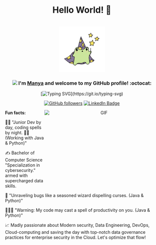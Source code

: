 <div align="center">
<h1> Hello World! 👋 </h1>

<br>

<img src="./Cartoon_Wizard_Frog_with_Purple_Cape_and_Hat_with_gold_stars_and_moon-removebg.png" width="150">


### <img src="https://media.giphy.com/media/WUlplcMpOCEmTGBtBW/giphy.gif" width="40"> I'm [Manya](URLwww.linkedin.com/in/manya-khede-1a11421b2) and welcome to my GitHub profile! :octocat:

[![Typing SVG](https://readme-typing-svg.demolab.com?font=Fira+Code&duration=2979&pause=1000&color=3A1650&background=FFCDBEF8&center=true&vCenter=true&random=false&width=435&lines=I'm+a+Junior+Developer;+Building+projects+with+Java+%26+Python;Sharpening+my+DSA+skills+;and+exploring+UI%2FUX+design.)](https://git.io/typing-svg)

[![GitHub followers](https://img.shields.io/github/followers/ndleah?label=Follow&style=social)](https://github.com/manya5)
[![LinkedIn Badge](https://img.shields.io/badge/-LinkedIn-blue?style=social&logo=Linkedin&logoColor=blue&link=https://www.linkedin.com/in/manya-khede-1a11421b2/)](https://www.linkedin.com/in/manya-khede-1a11421b2/)
<br>

<img align="right" height="250" width="375" alt="GIF" src="IMG/quote.gif" />


</div>

**Fun facts:**

👩‍🎓 "Junior Dev by day, coding spells by night. 🧙‍♂️ (Working with Java & Python)"

✍️ Bachelor of Computer Science "Specialization in cybersecurity." armed with supercharged data skills.
  
🐞 "Unraveling bugs like a seasoned wizard dispelling curses. (Java & Python)"

🕵🏻‍♂️  "Warning: My code may cast a spell of productivity on you. (Java & Python)"
  
📈 Madly passionate about Modern security, Data Engineering, DevOps, Cloud-computing and saving the day with top-notch data governance practices for enterprise security in the Cloud. Let's optimize that flow!



